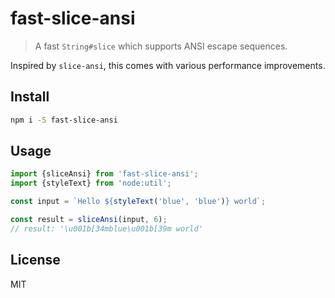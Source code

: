 # fast-slice-ansi

> A fast `String#slice` which supports ANSI escape sequences.

Inspired by `slice-ansi`, this comes with various performance improvements.

## Install

```bash
npm i -S fast-slice-ansi
```

## Usage

```ts
import {sliceAnsi} from 'fast-slice-ansi';
import {styleText} from 'node:util';

const input = `Hello ${styleText('blue', 'blue')} world`;

const result = sliceAnsi(input, 6);
// result: '\u001b[34mblue\u001b[39m world'
```

## License

MIT

